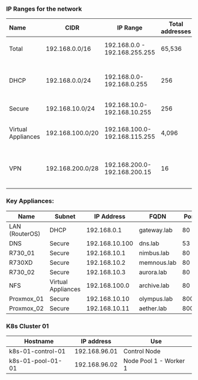 
### IP Ranges for the network

| **Name**           | **CIDR**         | **IP Range**                  | **Total addresses** | **Use case**                         |
|:------------------ | ---------------- | ----------------------------- | ------------------- | ------------------------------------ |
| Total              | 192.168.0.0/16   | 192.168.0.0 - 192.168.255.255 | 65,536              | Total Address space                  |
| DHCP           | 192.168.0.0/24   | 192.168.0.0-192.168.0.255     | 256                 | DHCP, router, desktop, phone, laptop |
| Secure             | 192.168.10.0/24  | 192.168.10.0-192.168.10.255   | 256                 | Dell servers                         |
| Virtual Appliances | 192.168.100.0/20 | 192.168.100.0-192.168.115.255 | 4,096               | VMs, Container, and others           |
| VPN                | 192.168.200.0/28 | 192.168.200.0-192.168.200.15  | 16                  | VPN Tunnel space for Wireguard users |
### Key Appliances:
| **Name** | **Subnet** | **IP Address** | **FQDN** | **Port** | **Protocol** |
| ---- | ---- | ---- | ---- | ---- | ---- |
| LAN (RouterOS) | DHCP | 192.168.0.1 | gateway.lab | 80 | TCP |
| DNS | Secure | 192.168.10.100 | dns.lab | 53 | TCP |
| R730_01 | Secure | 192.168.10.1 | nimbus.lab | 80 | TCP |
| R730XD | Secure | 192.168.10.2 | memnous.lab | 80 | TCP |
| R730_02 | Secure | 192.168.10.3 | aurora.lab | 80 | TCP |
| NFS | Virtual Appliances | 192.168.100.0 | archive.lab | 80 | TCP |
| Proxmox_01 | Secure | 192.168.10.10 | olympus.lab | 8006 | TCP |
| Proxmox_02 | Secure | 192.168.10.11 | aether.lab | 8006 | TCP |


### K8s Cluster 01

| **Hostname**      | **IP address** | **Use**                |
|-------------------|----------------|------------------------|
| k8s-01-control-01 | 192.168.96.01  | Control Node           |
| k8s-01-pool-01-01 | 192.168.96.02  | Node Pool 1 - Worker 1 |
